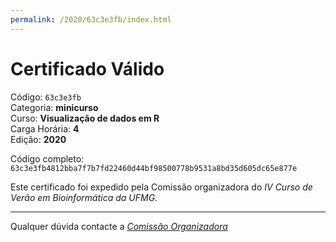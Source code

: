 ```yaml
---
permalink: /2020/63c3e3fb/index.html
---
```


# Certificado Válido

Código: `63c3e3fb`<br>
Categoria: **minicurso**<br>
Curso: **Visualização de dados em R**<br>
Carga Horária: **4**<br>
Edição: **2020**<br>


Código completo: `63c3e3fb4812bba7f7b7fd22460d44bf98500778b9531a8bd35d605dc65e877e`


Este certificado foi expedido pela Comissão organizadora do *IV Curso de Verão em Bioinformática da UFMG*.

----

Qualquer dúvida contacte a [_Comissão Organizadora_](<mailto:cursobioinfoufmg@gmail.com$subject=[Certificados]>)

